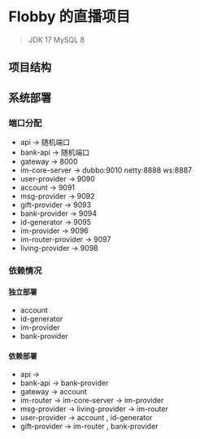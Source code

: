 # Flobby 的直播项目

> JDK 17
> MySQL 8

## 项目结构

## 系统部署

### 端口分配

- api -> 随机端口
- bank-api -> 随机端口
- gateway -> 8000
- im-core-server -> dubbo:9010 netty:8888 ws:8887
- user-provider -> 9090
- account -> 9091
- msg-provider -> 9092
- gift-provider -> 9093
- bank-provider -> 9094
- id-generator -> 9095
- im-provider -> 9096
- im-router-provider -> 9097
- living-provider -> 9098

### 依赖情况

#### 独立部署

- account
- id-generator
- im-provider
- bank-provider

#### 依赖部署

- api ->
- bank-api -> bank-provider
- gateway -> account
- im-router -> im-core-server -> im-provider
- msg-provider -> living-provider -> im-router
- user-provider -> account , id-generator
- gift-provider -> im-router , bank-provider